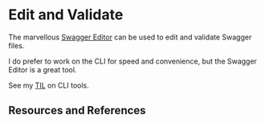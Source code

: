 # Edit and Validate

The marvellous [Swagger Editor][SWAGGEREDITOR] can be used to edit and validate Swagger files.

I do prefer to work on the CLI for speed and convenience, but the Swagger Editor is a great tool.

See my [TIL](../openapi/validating_openapi_definition.md) on CLI tools.

## Resources and References

[SWAGGEREDITOR]: https://editor.swagger.io/

